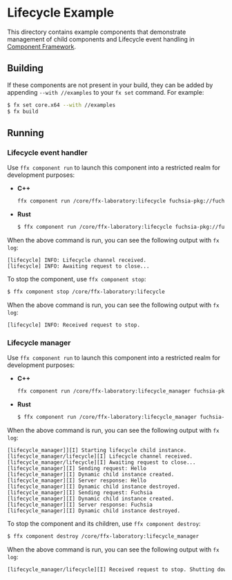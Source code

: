 # Lifecycle Example

This directory contains example components that demonstrate management of child
components and Lifecycle event handling in
[Component Framework](/docs/concepts/components/introduction.md).

## Building

If these components are not present in your build, they can be added by
appending `--with //examples` to your `fx set` command. For example:

```bash
$ fx set core.x64 --with //examples
$ fx build
```

## Running

### Lifecycle event handler

Use `ffx component run` to launch this component into a restricted realm
for development purposes:

-   **C++**

    ```bash
    ffx component run /core/ffx-laboratory:lifecycle fuchsia-pkg://fuchsia.com/lifecycle-example-cpp#meta/lifecycle.cm
    ```

-   **Rust**

    ```bash
    $ ffx component run /core/ffx-laboratory:lifecycle fuchsia-pkg://fuchsia.com/lifecycle-example-rust#meta/lifecycle.cm
    ```

When the above command is run, you can see the following output with `fx log`:

```
[lifecycle] INFO: Lifecycle channel received.
[lifecycle] INFO: Awaiting request to close...
```

To stop the component, use `ffx component stop`:

```bash
$ ffx component stop /core/ffx-laboratory:lifecycle
```

When the above command is run, you can see the following output with `fx log`:

```bash
[lifecycle] INFO: Received request to stop.
```

### Lifecycle manager

Use `ffx component run` to launch this component into a restricted realm
for development purposes:

-   **C++**

    ```bash
    ffx component run /core/ffx-laboratory:lifecycle_manager fuchsia-pkg://fuchsia.com/lifecycle-example-cpp#meta/lifecycle_manager.cm
    ```

-   **Rust**

    ```bash
    $ ffx component run /core/ffx-laboratory:lifecycle_manager fuchsia-pkg://fuchsia.com/lifecycle-example-rust#meta/lifecycle_manager.cm
    ```

When the above command is run, you can see the following output with `fx log`:

```
[lifecycle_manager]][I] Starting lifecycle child instance.
[lifecycle_manager/lifecycle][I] Lifecycle channel received.
[lifecycle_manager/lifecycle][I] Awaiting request to close...
[lifecycle_manager][I] Sending request: Hello
[lifecycle_manager][I] Dynamic child instance created.
[lifecycle_manager][I] Server response: Hello
[lifecycle_manager][I] Dynamic child instance destroyed.
[lifecycle_manager][I] Sending request: Fuchsia
[lifecycle_manager][I] Dynamic child instance created.
[lifecycle_manager][I] Server response: Fuchsia
[lifecycle_manager][I] Dynamic child instance destroyed.
```

To stop the component and its children, use `ffx component destroy`:

```bash
$ ffx component destroy /core/ffx-laboratory:lifecycle_manager
```

When the above command is run, you can see the following output with `fx log`:

```bash
[lifecycle_manager/lifecycle][I] Received request to stop. Shutting down.
```